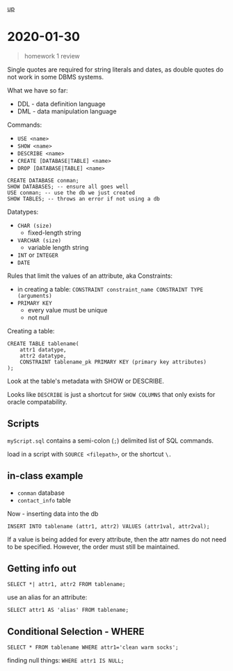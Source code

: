 [up](./index.md)

# 2020-01-30

> homework 1 review

Single quotes are required for string literals and dates, as double quotes do not work in some DBMS systems.

What we have so far:

- DDL - data definition language
- DML - data manipulation language

Commands:

- `USE <name>`
- `SHOW <name>`
- `DESCRIBE <name>`
- `CREATE [DATABASE|TABLE] <name>`
- `DROP [DATABASE|TABLE] <name>`

```
CREATE DATABASE conman;
SHOW DATABASES; -- ensure all goes well
USE conman; -- use the db we just created
SHOW TABLES; -- throws an error if not using a db
```

Datatypes:

- `CHAR (size)`
	- fixed-length string
- `VARCHAR (size)`
	- variable length string
- `INT` or `INTEGER`
- `DATE`

Rules that limit the values of an attribute, aka Constraints:

- in creating a table: `CONSTRAINT constraint_name CONSTRAINT TYPE (arguments)`
- `PRIMARY KEY`
	- every value must be unique
	- not null

Creating a table:

```
CREATE TABLE tablename(
	attr1 datatype,
	attr2 datatype,
	CONSTRAINT tablename_pk PRIMARY KEY (primary key attributes)
);
```

Look at the table's metadata with SHOW or DESCRIBE.

Looks like `DESCRIBE` is just a shortcut for `SHOW COLUMNS` that only exists for oracle compatability.

## Scripts

`myScript.sql` contains a semi-colon (`;`) delimited list of SQL commands.

load in a script with `SOURCE <filepath>`, or the shortcut `\.`

## in-class example

- `conman` database
- `contact_info` table

Now - inserting data into the db

```
INSERT INTO tablename (attr1, attr2) VALUES (attr1val, attr2val);
```

If a value is being added for every attribute, then the attr names do not need to be specified. However, the order must still be maintained.

## Getting info out

`SELECT *| attr1, attr2 FROM tablename;`

use an alias for an attribute:

`SELECT attr1 AS 'alias' FROM tablename;`

## Conditional Selection - WHERE

`SELECT * FROM tablename WHERE attr1='clean warm socks';`

finding null things: `WHERE attr1 IS NULL;`
